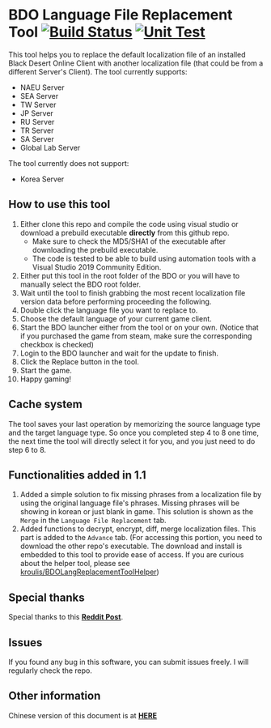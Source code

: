 # BDO Language File Replacement Tool [![Build Status](https://github.com/kroulis/BDOLanguageReplacementTool/actions/workflows/dotnet.yml/badge.svg)](https://github.com/kroulis/BDOLanguageReplacementTool/actions/workflows/dotnet.yml) [![Unit Test](https://github.com/kroulis/BDOLanguageReplacementTool/actions/workflows/unit_test.yml/badge.svg)](https://github.com/kroulis/BDOLanguageReplacementTool/actions/workflows/unit_test.yml)

This tool helps you to replace the default localization file of an installed Black Desert Online Client with another localization file (that could be from a different Server's Client). The tool currently supports:
- NAEU Server
- SEA Server
- TW Server
- JP Server
- RU Server
- TR Server
- SA Server
- Global Lab Server

The tool currently does not support:
- Korea Server

## How to use this tool
1. Either clone this repo and compile the code using visual studio or download a prebuild executable **directly** from this github repo.
    - Make sure to check the MD5/SHA1 of the executable after downloading the prebuild executable.
	- The code is tested to be able to build using automation tools with a Visual Studio 2019 Community Edition. 
2. Either put this tool in the root folder of the BDO or you will have to manually select the BDO root folder.
3. Wait until the tool to finish grabbing the most recent localization file version data before performing proceeding the following.
4. Double click the language file you want to replace to.
5. Choose the default language of your current game client.
6. Start the BDO launcher either from the tool or on your own. (Notice that if you purchased the game from steam, make sure the corresponding checkbox is checked)
7. Login to the BDO launcher and wait for the update to finish.
8. Click the Replace button in the tool.
9. Start the game.
10. Happy gaming!

## Cache system

The tool saves your last operation by memorizing the source language type and the target language type. So once you completed step 4 to 8 one time, the next time the tool will directly select it for you, and you just need to do step 6 to 8.

## Functionalities added in 1.1
1. Added a simple solution to fix missing phrases from a localization file by using the original language file's phrases. Missing phrases will be showing in korean or just blank in game. This solution is shown as the `Merge` in the `Language File Replacement` tab.
2. Added functions to decrypt, encrypt, diff, merge localization files. This part is added to the `Advance` tab. (For accessing this portion, you need to download the other repo's executable. The download and install is embedded to this tool to provide ease of access. If you are curious about the helper tool, please see [kroulis/BDOLangReplacementToolHelper](https://github.com/kroulis/BDOLangReplacementToolHelper))


## Special thanks

Special thanks to this **[Reddit Post](https://www.reddit.com/r/blackdesertonline/comments/p8vjss/guide_all_your_bdo_language_file_needs/)**.

## Issues
If you found any bug in this software, you can submit issues freely. I will regularly check the repo.

## Other information
Chinese version of this document is at **[HERE](doc/README_ZH_CN.md)**
